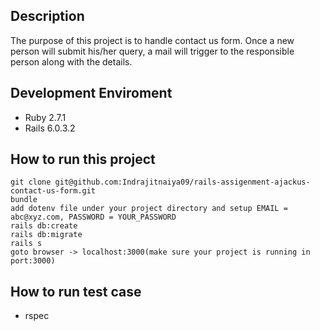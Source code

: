 ## Description

The purpose of this project is to handle contact us form. Once a new person will submit his/her query, a mail will trigger to the responsible person along with the details.

## Development Enviroment
  - Ruby 2.7.1
  - Rails 6.0.3.2

## How to run this project
    git clone git@github.com:Indrajitnaiya09/rails-assigenment-ajackus-contact-us-form.git
    bundle
    add dotenv file under your project directory and setup EMAIL = abc@xyz.com, PASSWORD = YOUR_PASSWORD
    rails db:create
    rails db:migrate
    rails s
    goto browser -> localhost:3000(make sure your project is running in port:3000)
    

## How to run test case
  - rspec

